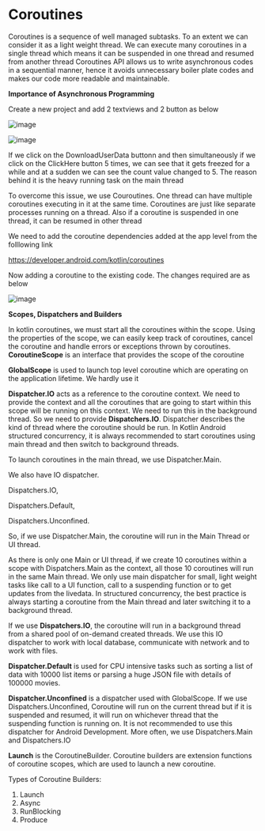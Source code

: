 # Coroutines
Coroutines is a sequence of well managed subtasks.
To an extent we can consider it as a light weight thread.
We can execute many coroutines in a single thread which means it can be suspended in one thread and resumed from another thread
Coroutines API allows us to write asynchronous codes in a sequential manner, hence it avoids unnecessary boiler plate codes and makes our code more readable and maintainable.

**Importance of Asynchronous Programming**

Create a new project and add 2 textviews and 2 button as below

![image](https://github.com/user-attachments/assets/0323051d-8377-4d47-8947-fca70ac263c6)

![image](https://github.com/user-attachments/assets/798d60d1-dd38-4627-b1d5-c8189189d6d8)

If we click on the DownloadUserData buttonn and then simultaneously if we click on the ClickHere button 5 times, we can see that it gets freezed for a while and at a sudden we can see the 
count value changed to 5. The reason behind it is the heavy running task on the main thread

To overcome this issue, we use Couroutines. 
One thread can have multiple coroutines executing in it at the same time. Coroutines are just like separate processes running on a thread. 
Also if a coroutine is suspended in one thread, it can be resumed in other thread

We need to add the coroutine dependencies added at the app level from the folllowing link

https://developer.android.com/kotlin/coroutines

Now adding a coroutine to the existing code. The changes required are as below

![image](https://github.com/user-attachments/assets/c00cd8bd-ed8c-4ebf-9d4c-25eba895359f)

**Scopes, Dispatchers and Builders**

In kotlin coroutines, we must start all the coroutines within the scope. Using the properties of the scope, we can easily keep track of coroutines, cancel the coroutine and handle errors or exceptions thrown by coroutines. 
**CoroutineScope** is an interface that provides the scope of the coroutine

**GlobalScope** is used to launch top level coroutine which are operating on the application lifetime. We hardly use it

**Dispatcher.IO** acts as a reference to the coroutine context. 
We need to provide the context and all the coroutines that are going to start within this scope will be running on this context. We need to run this in the background thread. So we need to provide **Dispatchers.IO**. 
Dispatcher describes the kind of thread where the coroutine should be run. In Kotlin Android structured concurrency, it is always recommended to start coroutines using main thread and then switch to background threads.  

To launch coroutines in the main thread, we use Dispatcher.Main.

We also have IO dispatcher.

Dispatchers.IO,

Dispatchers.Default,

Dispatchers.Unconfined.

So, if we use Dispatcher.Main, the coroutine will run in the Main Thread or UI thread.

As there is only one Main or UI thread, if we create 10 coroutines within a scope with Dispatchers.Main as the context, all those 10 coroutines will run in the same Main thread.
We only use main dispatcher for small, light weight tasks like call to a UI function, call to a suspending function or to get updates from the livedata. 
In structured concurrency, the best practice is always starting a coroutine from the Main thread and later switching it to a background thread.

If we use **Dispatchers.IO**, the coroutine will run in a background thread from a shared pool of on-demand created threads. We use this IO dispatcher to work with local database, communicate with network and to work with files.

**Dispatcher.Default** is used for CPU intensive tasks such as sorting a list of data with 10000 list items or parsing a huge JSON file with details of 100000 movies.

**Dispatcher.Unconfined** is a dispatcher used with GlobalScope. If we use Dispatchers.Unconfined, Coroutine will run on the current thread but if it is suspended and resumed, it will run on whichever thread that the suspending function is running on. It is not recommended to use this dispatcher for Android Development. More often, we use Dispatchers.Main and Dispatchers.IO

**Launch** is the CoroutineBuilder. Coroutine builders are extension functions of coroutine scopes, which are used to launch a new coroutine. 

Types of Coroutine Builders:
1. Launch
2. Async
3. RunBlocking
4. Produce

